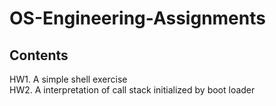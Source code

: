 # OS-Engineering-Assignments
## Contents
HW1. A simple shell exercise  
HW2. A interpretation of call stack initialized by boot loader